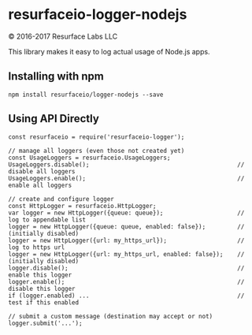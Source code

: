 # resurfaceio-logger-nodejs
&copy; 2016-2017 Resurface Labs LLC

This library makes it easy to log actual usage of Node.js apps.

## Installing with npm

    npm install resurfaceio/logger-nodejs --save

## Using API Directly

    const resurfaceio = require('resurfaceio-logger');
    
    // manage all loggers (even those not created yet)
    const UsageLoggers = resurfaceio.UsageLoggers;
    UsageLoggers.disable();                                          // disable all loggers
    UsageLoggers.enable();                                           // enable all loggers
    
    // create and configure logger
    const HttpLogger = resurfaceio.HttpLogger;
    var logger = new HttpLogger({queue: queue});                     // log to appendable list
    logger = new HttpLogger({queue: queue, enabled: false});         // (initially disabled)
    logger = new HttpLogger({url: my_https_url});                    // log to https url
    logger = new HttpLogger({url: my_https_url, enabled: false});    // (initially disabled)
    logger.disable();                                                // enable this logger
    logger.enable();                                                 // disable this logger
    if (logger.enabled) ...                                          // test if this enabled
    
    // submit a custom message (destination may accept or not)
    logger.submit('...');
